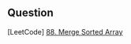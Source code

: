 ## Question

[LeetCode] [88. Merge Sorted Array](https://leetcode.com/problems/merge-sorted-array/)
